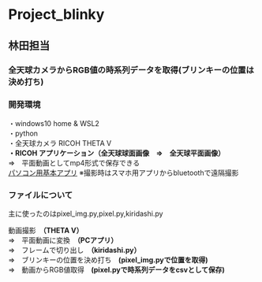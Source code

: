# Project_blinky
## 林田担当
### 全天球カメラからRGB値の時系列データを取得(ブリンキーの位置は決め打ち)
### 開発環境
・windows10 home & WSL2<br>
・python<br>
・全天球カメラ RICOH THETA V<br>
**・RICOH アプリケーション（全天球球面画像　⇒　全天球平面画像）**<br>
⇒　平面動画としてmp4形式で保存できる<br>
[パソコン用基本アプリ](https://theta360.com/ja/about/application/pc.html)
※撮影時はスマホ用アプリからbluetoothで遠隔撮影

### ファイルについて

主に使ったのはpixel_img.py,pixel.py,kiridashi.py

動画撮影　**（THETA V）**<br>
⇒　平面動画に変換　**（PCアプリ）** <br>
⇒　フレームで切り出し　**（kiridashi.py）** <br>
⇒　ブリンキーの位置を決め打ち　**(pixel_img.pyで位置を取得)** <br>
⇒　動画からRGB値取得　**(pixel.pyで時系列データをcsvとして保存)** <br>

